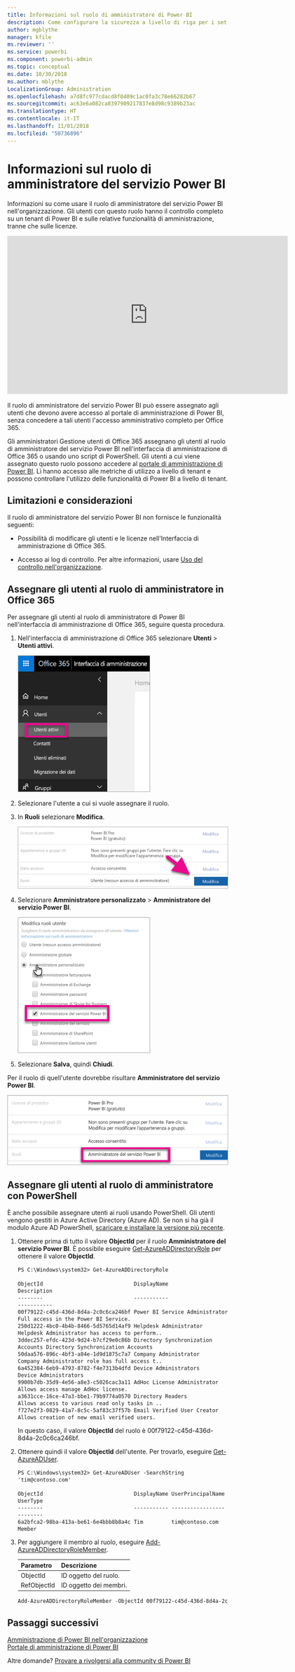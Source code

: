 ```yaml
---
title: Informazioni sul ruolo di amministratore di Power BI
description: Come configurare la sicurezza a livello di riga per i set di dati importati e DirectQuery nel servizio Power BI.
author: mgblythe
manager: kfile
ms.reviewer: ''
ms.service: powerbi
ms.component: powerbi-admin
ms.topic: conceptual
ms.date: 10/30/2018
ms.author: mblythe
LocalizationGroup: Administration
ms.openlocfilehash: a7d8fc977cdacd8f0409c1ac0fa3c78e66282b67
ms.sourcegitcommit: ac63e6a082ca8397909217837e8d98c9389b23ac
ms.translationtype: HT
ms.contentlocale: it-IT
ms.lasthandoff: 11/01/2018
ms.locfileid: "50736896"
---
```

# <a name="understanding-the-power-bi-service-administrator-role"></a>Informazioni sul ruolo di amministratore del servizio Power BI

Informazioni su come usare il ruolo di amministratore del servizio Power BI nell'organizzazione. Gli utenti con questo ruolo hanno il controllo completo su un tenant di Power BI e sulle relative funzionalità di amministrazione, tranne che sulle licenze.

<iframe width="640" height="360" src="https://www.youtube.com/embed/PQRbdJgEm3k?showinfo=0" frameborder="0" allowfullscreen></iframe>

Il ruolo di amministratore del servizio Power BI può essere assegnato agli utenti che devono avere accesso al portale di amministrazione di Power BI, senza concedere a tali utenti l'accesso amministrativo completo per Office 365.

Gli amministratori Gestione utenti di Office 365 assegnano gli utenti al ruolo di amministratore del servizio Power BI nell'interfaccia di amministrazione di Office 365 o usando uno script di PowerShell. Gli utenti a cui viene assegnato questo ruolo possono accedere al [portale di amministrazione di Power BI](service-admin-portal.md). Lì hanno accesso alle metriche di utilizzo a livello di tenant e possono controllare l'utilizzo delle funzionalità di Power BI a livello di tenant.

## <a name="limitations-and-considerations"></a>Limitazioni e considerazioni

Il ruolo di amministratore del servizio Power BI non fornisce le funzionalità seguenti:

* Possibilità di modificare gli utenti e le licenze nell'Interfaccia di amministrazione di Office 365.

* Accesso ai log di controllo. Per altre informazioni, usare [Uso del controllo nell'organizzazione](service-admin-auditing.md).

## <a name="assign-users-to-the-admin-role-in-office-365"></a>Assegnare gli utenti al ruolo di amministratore in Office 365

Per assegnare gli utenti al ruolo di amministratore di Power BI nell'interfaccia di amministrazione di Office 365, seguire questa procedura.

1. Nell'interfaccia di amministrazione di Office 365 selezionare **Utenti** > **Utenti attivi**.

    ![Interfaccia di amministrazione di Office 365](media/service-admin-role/powerbi-admin-users.png)

1. Selezionare l'utente a cui si vuole assegnare il ruolo.

1. In **Ruoli** selezionare **Modifica**.

    ![Modificare i ruoli](media/service-admin-role/powerbi-admin-edit-roles.png)

1. Selezionare **Amministratore personalizzato** > **Amministratore del servizio Power BI**.

    ![Amministratore del servizio Power BI](media/service-admin-role/powerbi-admin-role.png)

1. Selezionare **Salva**, quindi **Chiudi**.

Per il ruolo di quell'utente dovrebbe risultare **Amministratore del servizio Power BI**.

![Ruoli](media/service-admin-role/powerbi-admin-role-set.png)

## <a name="assign-users-to-the-admin-role-with-powershell"></a>Assegnare gli utenti al ruolo di amministratore con PowerShell

È anche possibile assegnare utenti ai ruoli usando PowerShell. Gli utenti vengono gestiti in Azure Active Directory (Azure AD). Se non si ha già il modulo Azure AD PowerShell, [scaricare e installare la versione più recente](https://www.powershellgallery.com/packages/AzureAD/).

1. Ottenere prima di tutto il valore **ObjectId** per il ruolo **Amministratore del servizio Power BI**. È possibile eseguire [Get-AzureADDirectoryRole](/powershell/module/azuread/get-azureaddirectoryrole) per ottenere il valore **ObjectId**.

    ```
    PS C:\Windows\system32> Get-AzureADDirectoryRole

    ObjectId                             DisplayName                        Description
    --------                             -----------                        -----------
    00f79122-c45d-436d-8d4a-2c0c6ca246bf Power BI Service Administrator     Full access in the Power BI Service.
    250d1222-4bc0-4b4b-8466-5d5765d14af9 Helpdesk Administrator             Helpdesk Administrator has access to perform..
    3ddec257-efdc-423d-9d24-b7cf29e0c86b Directory Synchronization Accounts Directory Synchronization Accounts
    50daa576-896c-4bf3-a84e-1d9d1875c7a7 Company Administrator              Company Administrator role has full access t..
    6a452384-6eb9-4793-8782-f4e7313b4dfd Device Administrators              Device Administrators
    9900b7db-35d9-4e56-a8e3-c5026cac3a11 AdHoc License Administrator        Allows access manage AdHoc license.
    a3631cce-16ce-47a3-bbe1-79b9774a0570 Directory Readers                  Allows access to various read only tasks in ..
    f727e2f3-0829-41a7-8c5c-5af83c37f57b Email Verified User Creator        Allows creation of new email verified users.
    ```

    In questo caso, il valore **ObjectId** del ruolo è 00f79122-c45d-436d-8d4a-2c0c6ca246bf.

1. Ottenere quindi il valore **ObjectId** dell'utente. Per trovarlo, eseguire [Get-AzureADUser](/powershell/module/azuread/get-azureaduser).

    ```
    PS C:\Windows\system32> Get-AzureADUser -SearchString 'tim@contoso.com'

    ObjectId                             DisplayName UserPrincipalName      UserType
    --------                             ----------- -----------------      --------
    6a2bfca2-98ba-413a-be61-6e4bbb8b8a4c Tim         tim@contoso.com        Member
    ```

1. Per aggiungere il membro al ruolo, eseguire [Add-AzureADDirectoryRoleMember](/powershell/module/azuread/add-azureaddirectoryrolemember).

    | Parametro | Descrizione |
    | --- | --- |
    | ObjectId |ID oggetto del ruolo. |
    | RefObjectId |ID oggetto dei membri. |

    ```powershell
    Add-AzureADDirectoryRoleMember -ObjectId 00f79122-c45d-436d-8d4a-2c0c6ca246bf -RefObjectId 6a2bfca2-98ba-413a-be61-6e4bbb8b8a4c
    ```

## <a name="next-steps"></a>Passaggi successivi

[Amministrazione di Power BI nell'organizzazione](service-admin-administering-power-bi-in-your-organization.md)  
[Portale di amministrazione di Power BI](service-admin-portal.md)  

Altre domande? [Provare a rivolgersi alla community di Power BI](http://community.powerbi.com/)